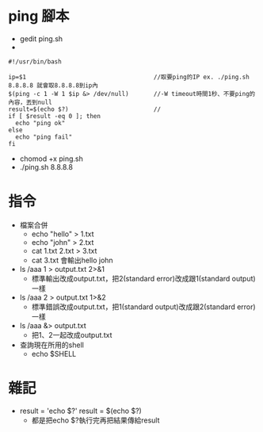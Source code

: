 # ping 腳本
* gedit ping.sh
* 
```
#!/usr/bin/bash

ip=$1                                    //取要ping的IP ex. ./ping.sh 8.8.8.8 就會取8.8.8.8到ip內
$(ping -c 1 -W 1 $ip &> /dev/null)       //-W timeout時間1秒、不要ping的內容，丟到null
result=$(echo $?)                        //
if [ $result -eq 0 ]; then
  echo "ping ok"
else
  echo "ping fail"
fi
```
* chomod +x ping.sh
* ./ping.sh 8.8.8.8

# 指令
* 檔案合併
  * echo "hello" > 1.txt
  * echo "john" > 2.txt
  * cat 1.txt 2.txt > 3.txt
  * cat 3.txt     會輸出hello john
* ls /aaa 1 > output.txt 2>&1
  * 標準輸出改成output.txt，把2(standard error)改成跟1(standard output)一樣
* ls /aaa 2 > output.txt 1>&2
  * 標準錯誤改成output.txt，把1(standard output)改成跟2(standard error)一樣
* ls /aaa &> output.txt
  * 把1、2一起改成output.txt
* 查詢現在所用的shell 
  * echo $SHELL
  
# 雜記
* result = 'echo $?'
    result = $(echo $?)
  * 都是把echo $?執行完再把結果傳給result
